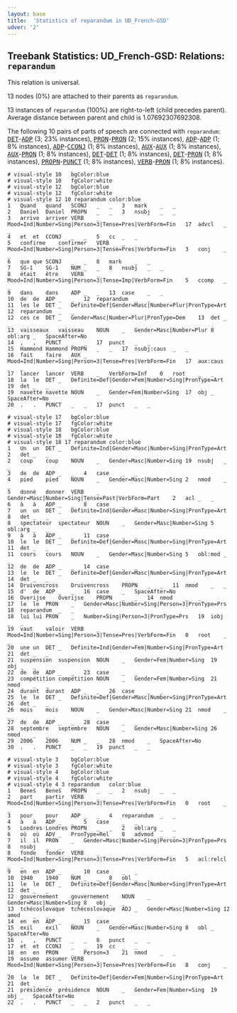 ```yaml
---
layout: base
title:  'Statistics of reparandum in UD_French-GSD'
udver: '2'
---
```


## Treebank Statistics: UD_French-GSD: Relations: `reparandum`

This relation is universal.

13 nodes (0%) are attached to their parents as `reparandum`.

13 instances of `reparandum` (100%) are right-to-left (child precedes parent).
Average distance between parent and child is 1.07692307692308.

The following 10 pairs of parts of speech are connected with `reparandum`: <tt><a href="fr_gsd-pos-DET.html">DET</a></tt>-<tt><a href="fr_gsd-pos-ADP.html">ADP</a></tt> (3; 23% instances), <tt><a href="fr_gsd-pos-PRON.html">PRON</a></tt>-<tt><a href="fr_gsd-pos-PRON.html">PRON</a></tt> (2; 15% instances), <tt><a href="fr_gsd-pos-ADP.html">ADP</a></tt>-<tt><a href="fr_gsd-pos-ADP.html">ADP</a></tt> (1; 8% instances), <tt><a href="fr_gsd-pos-ADP.html">ADP</a></tt>-<tt><a href="fr_gsd-pos-CCONJ.html">CCONJ</a></tt> (1; 8% instances), <tt><a href="fr_gsd-pos-AUX.html">AUX</a></tt>-<tt><a href="fr_gsd-pos-AUX.html">AUX</a></tt> (1; 8% instances), <tt><a href="fr_gsd-pos-AUX.html">AUX</a></tt>-<tt><a href="fr_gsd-pos-PRON.html">PRON</a></tt> (1; 8% instances), <tt><a href="fr_gsd-pos-DET.html">DET</a></tt>-<tt><a href="fr_gsd-pos-DET.html">DET</a></tt> (1; 8% instances), <tt><a href="fr_gsd-pos-DET.html">DET</a></tt>-<tt><a href="fr_gsd-pos-PRON.html">PRON</a></tt> (1; 8% instances), <tt><a href="fr_gsd-pos-PROPN.html">PROPN</a></tt>-<tt><a href="fr_gsd-pos-PUNCT.html">PUNCT</a></tt> (1; 8% instances), <tt><a href="fr_gsd-pos-VERB.html">VERB</a></tt>-<tt><a href="fr_gsd-pos-PRON.html">PRON</a></tt> (1; 8% instances).


~~~ conllu
# visual-style 10	bgColor:blue
# visual-style 10	fgColor:white
# visual-style 12	bgColor:blue
# visual-style 12	fgColor:white
# visual-style 12 10 reparandum	color:blue
1	Quand	quand	SCONJ	_	_	3	mark	_	_
2	Daniel	Daniel	PROPN	_	_	3	nsubj	_	_
3	arrive	arriver	VERB	_	Mood=Ind|Number=Sing|Person=3|Tense=Pres|VerbForm=Fin	17	advcl	_	_
4	et	et	CCONJ	_	_	5	cc	_	_
5	confirme	confirmer	VERB	_	Mood=Ind|Number=Sing|Person=3|Tense=Pres|VerbForm=Fin	3	conj	_	_
6	que	que	SCONJ	_	_	8	mark	_	_
7	SG-1	SG-1	NUM	_	_	8	nsubj	_	_
8	était	être	VERB	_	Mood=Ind|Number=Sing|Person=3|Tense=Imp|VerbForm=Fin	5	ccomp	_	_
9	dans	dans	ADP	_	_	13	case	_	_
10	de	de	ADP	_	_	12	reparandum	_	_
11	les	le	DET	_	Definite=Def|Gender=Masc|Number=Plur|PronType=Art	12	reparandum	_	_
12	ces	ce	DET	_	Gender=Masc|Number=Plur|PronType=Dem	13	det	_	_
13	vaisseaux	vaisseau	NOUN	_	Gender=Masc|Number=Plur	8	obl:arg	_	SpaceAfter=No
14	,	,	PUNCT	_	_	17	punct	_	_
15	Hammond	Hammond	PROPN	_	_	17	nsubj:caus	_	_
16	fait	faire	AUX	_	Mood=Ind|Number=Sing|Person=3|Tense=Pres|VerbForm=Fin	17	aux:caus	_	_
17	lancer	lancer	VERB	_	VerbForm=Inf	0	root	_	_
18	la	le	DET	_	Definite=Def|Gender=Fem|Number=Sing|PronType=Art	19	det	_	_
19	navette	navette	NOUN	_	Gender=Fem|Number=Sing	17	obj	_	SpaceAfter=No
20	.	.	PUNCT	_	_	17	punct	_	_

~~~


~~~ conllu
# visual-style 17	bgColor:blue
# visual-style 17	fgColor:white
# visual-style 18	bgColor:blue
# visual-style 18	fgColor:white
# visual-style 18 17 reparandum	color:blue
1	Un	un	DET	_	Definite=Ind|Gender=Masc|Number=Sing|PronType=Art	2	det	_	_
2	coup	coup	NOUN	_	Gender=Masc|Number=Sing	19	nsubj	_	_
3	de	de	ADP	_	_	4	case	_	_
4	pied	pied	NOUN	_	Gender=Masc|Number=Sing	2	nmod	_	_
5	donné	donner	VERB	_	Gender=Masc|Number=Sing|Tense=Past|VerbForm=Part	2	acl	_	_
6	à	à	ADP	_	_	8	case	_	_
7	un	un	DET	_	Definite=Ind|Gender=Masc|Number=Sing|PronType=Art	8	det	_	_
8	spectateur	spectateur	NOUN	_	Gender=Masc|Number=Sing	5	obl:arg	_	_
9	à	à	ADP	_	_	11	case	_	_
10	le	le	DET	_	Definite=Def|Gender=Masc|Number=Sing|PronType=Art	11	det	_	_
11	cours	cours	NOUN	_	Gender=Masc|Number=Sing	5	obl:mod	_	_
12	de	de	ADP	_	_	14	case	_	_
13	le	le	DET	_	Definite=Def|Gender=Masc|Number=Sing|PronType=Art	14	det	_	_
14	Druivencross	Druivencross	PROPN	_	_	11	nmod	_	_
15	d'	de	ADP	_	_	16	case	_	SpaceAfter=No
16	Overijse	Overijse	PROPN	_	_	14	nmod	_	_
17	le	le	PRON	_	Gender=Masc|Number=Sing|Person=3|PronType=Prs	18	reparandum	_	_
18	lui	lui	PRON	_	Number=Sing|Person=3|PronType=Prs	19	iobj	_	_
19	vaut	valoir	VERB	_	Mood=Ind|Number=Sing|Person=3|Tense=Pres|VerbForm=Fin	0	root	_	_
20	une	un	DET	_	Definite=Ind|Gender=Fem|Number=Sing|PronType=Art	21	det	_	_
21	suspension	suspension	NOUN	_	Gender=Fem|Number=Sing	19	obj	_	_
22	de	de	ADP	_	_	23	case	_	_
23	compétition	compétition	NOUN	_	Gender=Fem|Number=Sing	21	nmod	_	_
24	durant	durant	ADP	_	_	26	case	_	_
25	le	le	DET	_	Definite=Def|Gender=Masc|Number=Sing|PronType=Art	26	det	_	_
26	mois	mois	NOUN	_	Gender=Masc|Number=Sing	21	nmod	_	_
27	de	de	ADP	_	_	28	case	_	_
28	septembre	septembre	NOUN	_	Gender=Masc|Number=Sing	26	nmod	_	_
29	2006	2006	NUM	_	_	28	nmod	_	SpaceAfter=No
30	.	.	PUNCT	_	_	19	punct	_	_

~~~


~~~ conllu
# visual-style 3	bgColor:blue
# visual-style 3	fgColor:white
# visual-style 4	bgColor:blue
# visual-style 4	fgColor:white
# visual-style 4 3 reparandum	color:blue
1	Beneš	Beneš	PROPN	_	_	2	nsubj	_	_
2	part	partir	VERB	_	Mood=Ind|Number=Sing|Person=3|Tense=Pres|VerbForm=Fin	0	root	_	_
3	pour	pour	ADP	_	_	4	reparandum	_	_
4	à	à	ADP	_	_	5	case	_	_
5	Londres	Londres	PROPN	_	_	2	obl:arg	_	_
6	où	où	ADV	_	PronType=Rel	8	advmod	_	_
7	il	il	PRON	_	Gender=Masc|Number=Sing|Person=3|PronType=Prs	8	nsubj	_	_
8	fonde	fonder	VERB	_	Mood=Ind|Number=Sing|Person=3|Tense=Pres|VerbForm=Fin	5	acl:relcl	_	_
9	en	en	ADP	_	_	10	case	_	_
10	1940	1940	NUM	_	_	8	obl	_	_
11	le	le	DET	_	Definite=Def|Gender=Masc|Number=Sing|PronType=Art	12	det	_	_
12	gouvernement	gouvernement	NOUN	_	Gender=Masc|Number=Sing	8	obj	_	_
13	tchécoslovaque	tchécoslovaque	ADJ	_	Gender=Masc|Number=Sing	12	amod	_	_
14	en	en	ADP	_	_	15	case	_	_
15	exil	exil	NOUN	_	Gender=Masc|Number=Sing	8	obl	_	SpaceAfter=No
16	,	,	PUNCT	_	_	8	punct	_	_
17	et	et	CCONJ	_	_	19	cc	_	_
18	en	en	PRON	_	Person=3	21	nmod	_	_
19	assume	assumer	VERB	_	Mood=Ind|Number=Sing|Person=3|Tense=Pres|VerbForm=Fin	8	conj	_	_
20	la	le	DET	_	Definite=Def|Gender=Fem|Number=Sing|PronType=Art	21	det	_	_
21	présidence	présidence	NOUN	_	Gender=Fem|Number=Sing	19	obj	_	SpaceAfter=No
22	.	.	PUNCT	_	_	2	punct	_	_

~~~


